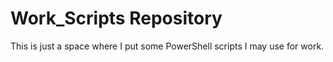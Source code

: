 # Work_Scripts Repository

This is just a space where I put some PowerShell scripts I may use for work.
